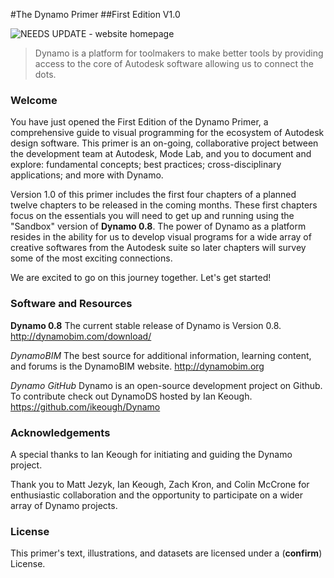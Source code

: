 #The Dynamo Primer
##First Edition V1.0

![NEEDS UPDATE - website homepage](../images/dynamo_logo_dark-trim.png)

> Dynamo is a platform for toolmakers to make better tools by providing access to the core of Autodesk software allowing us to connect the dots.

### Welcome
You have just opened the First Edition of the Dynamo Primer, a comprehensive guide to visual programming for the ecosystem of Autodesk design software. This primer is an on-going, collaborative project between the development team at Autodesk, Mode Lab, and you to document and explore: fundamental concepts; best practices; cross-disciplinary applications; and more with Dynamo.

Version 1.0 of this primer includes the first four chapters of a planned twelve chapters to be released in the coming months. These first chapters focus on the essentials you will need to get up and running using the "Sandbox" version of **Dynamo 0.8**. The power of Dynamo as a platform resides in the ability for us to develop visual programs for a wide array of creative softwares from the Autodesk suite so later chapters will survey some of the most exciting connections.

We are excited to go on this journey together. Let's get started!

### Software and Resources
**Dynamo 0.8**
The current stable release of Dynamo is Version 0.8.
http://dynamobim.com/download/

*DynamoBIM*
The best source for additional information, learning content, and forums is the DynamoBIM website.
http://dynamobim.org

*Dynamo GitHub*
Dynamo is an open-source development project on Github. To contribute check out DynamoDS hosted by Ian Keough.
https://github.com/ikeough/Dynamo

### Acknowledgements
A special thanks to Ian Keough for initiating and guiding the Dynamo project.

Thank you to Matt Jezyk, Ian Keough, Zach Kron, and Colin McCrone for enthusiastic collaboration and the opportunity to participate on a wider array of Dynamo projects.

### License
This primer's text, illustrations, and datasets are licensed under a (**confirm**) License.
